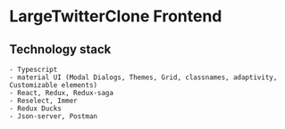 # LargeTwitterClone Frontend


## Technology stack
    - Typescript
    - material UI (Modal Dialogs, Themes, Grid, classnames, adaptivity, Customizable elements)
    - React, Redux, Redux-saga
    - Reselect, Immer
    - Redux Ducks
    - Json-server, Postman
### 

